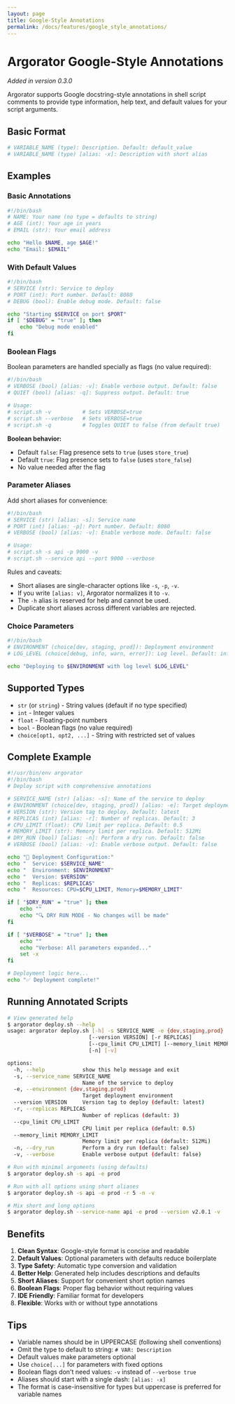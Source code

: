 ```yaml
---
layout: page
title: Google-Style Annotations
permalink: /docs/features/google_style_annotations/
---
```


# Argorator Google-Style Annotations

*Added in version 0.3.0*

Argorator supports Google docstring-style annotations in shell script comments to provide type information, help text, and default values for your script arguments.

## Basic Format

```bash
# VARIABLE_NAME (type): Description. Default: default_value
# VARIABLE_NAME (type) [alias: -x]: Description with short alias
```

## Examples

### Basic Annotations

```bash
#!/bin/bash
# NAME: Your name (no type = defaults to string)
# AGE (int): Your age in years
# EMAIL (str): Your email address

echo "Hello $NAME, age $AGE!"
echo "Email: $EMAIL"
```

### With Default Values

```bash
#!/bin/bash
# SERVICE (str): Service to deploy
# PORT (int): Port number. Default: 8080
# DEBUG (bool): Enable debug mode. Default: false

echo "Starting $SERVICE on port $PORT"
if [ "$DEBUG" = "true" ]; then
    echo "Debug mode enabled"
fi
```

### Boolean Flags

Boolean parameters are handled specially as flags (no value required):

```bash
#!/bin/bash
# VERBOSE (bool) [alias: -v]: Enable verbose output. Default: false
# QUIET (bool) [alias: -q]: Suppress output. Default: true

# Usage:
# script.sh -v          # Sets VERBOSE=true
# script.sh --verbose   # Sets VERBOSE=true
# script.sh -q          # Toggles QUIET to false (from default true)
```

**Boolean behavior:**
- Default `false`: Flag presence sets to `true` (uses `store_true`)
- Default `true`: Flag presence sets to `false` (uses `store_false`)
- No value needed after the flag

### Parameter Aliases

Add short aliases for convenience:

```bash
#!/bin/bash
# SERVICE (str) [alias: -s]: Service name
# PORT (int) [alias: -p]: Port number. Default: 8080
# VERBOSE (bool) [alias: -v]: Enable verbose mode. Default: false

# Usage:
# script.sh -s api -p 9000 -v
# script.sh --service api --port 9000 --verbose
```

Rules and caveats:
- Short aliases are single-character options like `-s`, `-p`, `-v`.
- If you write `[alias: v]`, Argorator normalizes it to `-v`.
- The `-h` alias is reserved for help and cannot be used.
- Duplicate short aliases across different variables are rejected.

### Choice Parameters

```bash
#!/bin/bash
# ENVIRONMENT (choice[dev, staging, prod]): Deployment environment
# LOG_LEVEL (choice[debug, info, warn, error]): Log level. Default: info

echo "Deploying to $ENVIRONMENT with log level $LOG_LEVEL"
```

## Supported Types

- `str` (or `string`) - String values (default if no type specified)
- `int` - Integer values
- `float` - Floating-point numbers  
- `bool` - Boolean flags (no value required)
- `choice[opt1, opt2, ...]` - String with restricted set of values

## Complete Example

```bash
#!/usr/bin/env argorator
#!/bin/bash
# Deploy script with comprehensive annotations

# SERVICE_NAME (str) [alias: -s]: Name of the service to deploy
# ENVIRONMENT (choice[dev, staging, prod]) [alias: -e]: Target deployment environment
# VERSION (str): Version tag to deploy. Default: latest
# REPLICAS (int) [alias: -r]: Number of replicas. Default: 3
# CPU_LIMIT (float): CPU limit per replica. Default: 0.5
# MEMORY_LIMIT (str): Memory limit per replica. Default: 512Mi
# DRY_RUN (bool) [alias: -n]: Perform a dry run. Default: false
# VERBOSE (bool) [alias: -v]: Enable verbose output. Default: false

echo "🚀 Deployment Configuration:"
echo "  Service: $SERVICE_NAME"
echo "  Environment: $ENVIRONMENT"
echo "  Version: $VERSION"
echo "  Replicas: $REPLICAS"
echo "  Resources: CPU=$CPU_LIMIT, Memory=$MEMORY_LIMIT"

if [ "$DRY_RUN" = "true" ]; then
    echo ""
    echo "🔍 DRY RUN MODE - No changes will be made"
fi

if [ "$VERBOSE" = "true" ]; then
    echo ""
    echo "Verbose: All parameters expanded..."
    set -x
fi

# Deployment logic here...
echo "✅ Deployment complete!"
```

## Running Annotated Scripts

```bash
# View generated help
$ argorator deploy.sh --help
usage: argorator deploy.sh [-h] -s SERVICE_NAME -e {dev,staging,prod}
                          [--version VERSION] [-r REPLICAS]
                          [--cpu_limit CPU_LIMIT] [--memory_limit MEMORY_LIMIT]
                          [-n] [-v]

options:
  -h, --help            show this help message and exit
  -s, --service_name SERVICE_NAME
                        Name of the service to deploy
  -e, --environment {dev,staging,prod}
                        Target deployment environment
  --version VERSION     Version tag to deploy (default: latest)
  -r, --replicas REPLICAS
                        Number of replicas (default: 3)
  --cpu_limit CPU_LIMIT
                        CPU limit per replica (default: 0.5)
  --memory_limit MEMORY_LIMIT
                        Memory limit per replica (default: 512Mi)
  -n, --dry_run         Perform a dry run (default: false)
  -v, --verbose         Enable verbose output (default: false)

# Run with minimal arguments (using defaults)
$ argorator deploy.sh -s api -e prod

# Run with all options using short aliases
$ argorator deploy.sh -s api -e prod -r 5 -n -v

# Mix short and long options
$ argorator deploy.sh --service-name api -e prod --version v2.0.1 -v
```

## Benefits

1. **Clean Syntax**: Google-style format is concise and readable
2. **Default Values**: Optional parameters with defaults reduce boilerplate
3. **Type Safety**: Automatic type conversion and validation
4. **Better Help**: Generated help includes descriptions and defaults
5. **Short Aliases**: Support for convenient short option names
6. **Boolean Flags**: Proper flag behavior without requiring values
7. **IDE Friendly**: Familiar format for developers
8. **Flexible**: Works with or without type annotations

## Tips

- Variable names should be in UPPERCASE (following shell conventions)
- Omit the type to default to string: `# VAR: Description`
- Default values make parameters optional
- Use `choice[...]` for parameters with fixed options
- Boolean flags don't need values: `-v` instead of `--verbose true`
- Aliases should start with a single dash: `[alias: -x]`
- The format is case-insensitive for types but uppercase is preferred for variable names